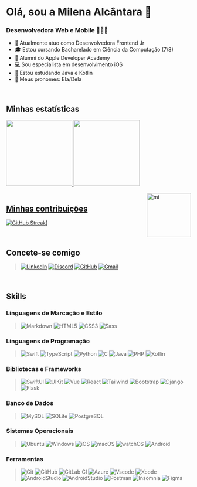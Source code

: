 <h1>Olá, sou a Milena Alcântara 🌸</h1>
<h3>Desenvolvedora Web e Mobile 👩🏻‍💻</h3>

- 🔭 Atualmente atuo como Desenvolvedora Frontend Jr 
- 🎓 Estou cursando Bacharelado em Ciência da Computação (7/8)
- 🎒 Alumni do Apple Developer Academy
- 💻 Sou especialista em desenvolvimento iOS
- 🌱 Estou estudando Java e Kotlin
- 👩 Meus pronomes: Ela/Dela

<br>

## Minhas estatísticas

<div>
  <a href="https://github.com/milenaalcantara">
  <img height="180em" src="https://github-readme-stats.vercel.app/api?username=milenaalcantara&show_icons=true&theme=omni&include_all_commits=true&count_private=true"/>
  <img height="180em" src="https://github-readme-stats.vercel.app/api/top-langs/?username=milenaalcantara&layout=compact&theme=omni"/>
  <div style="display: inline_block">
      <br>
      <img align="right" alt="mi" height="120em" src="https://media.giphy.com/media/FNXWVL2JzYN49eRr0z/giphy.gif">
   </div> 
</div>

## Minhas contribuições

[![GitHub Streak](https://streak-stats.demolab.com?user=milenaalcantara&theme=omni&hide_border=falso)](https://git.io/streak-stats)]

<br>

## Concete-se comigo

> [![LinkedIn](https://img.shields.io/badge/LinkedIn-0077B5?style=for-the-badge&logo=linkedin&logoColor=white)](https://www.linkedin.com/in/milimaalc/)
[![Discord](https://img.shields.io/badge/Discord-7289DA?style=for-the-badge&logo=discord&logoColor=white)](https://discord.com/channels/@milenaalcantara__/)
[![GitHub](https://img.shields.io/badge/GitHub-100000?style=for-the-badge&logo=github&logoColor=white)](https://github.com/milenaalcantara)
[![Gmail](https://img.shields.io/badge/Gmail-333333?style=for-the-badge&logo=gmail&logoColor=red)](mailto:milimaalc.dev@gmail.com)

<br>

## Skills

### Linguagens de Marcação e Estilo

> ![Markdown](https://img.shields.io/badge/Markdown-000?style=for-the-badge&logo=markdown)
![HTML5](https://img.shields.io/badge/HTML5-E34F26?style=for-the-badge&logo=html5&logoColor=white)
![CSS3](https://img.shields.io/badge/CSS3-1572B6?style=for-the-badge&logo=css3&logoColor=white)
![Sass](https://img.shields.io/badge/Sass-000?style=for-the-badge&logo=sass)

### Linguagens de Programação

> ![Swift](https://img.shields.io/badge/swift-F54A2A?style=for-the-badge&logo=swift&logoColor=white)
![TypeScript](https://img.shields.io/badge/TypeScript-007ACC?style=for-the-badge&logo=typescript&logoColor=white)
![Python](https://img.shields.io/badge/python-3670A0?style=for-the-badge&logo=python&logoColor=ffdd54)
![C](https://img.shields.io/badge/C-00599C?style=for-the-badge&logo=c&logoColor=white)
![Java](https://img.shields.io/badge/java-%23ED8B00.svg?style=for-the-badge&logo=openjdk&logoColor=white)
![PHP](https://img.shields.io/badge/PHP-777BB4?style=for-the-badge&logo=php&logoColor=white)
![Kotlin](https://img.shields.io/badge/Kotlin-0095D5?&style=for-the-badge&logo=kotlin&logoColor=white)

### Bibliotecas e Frameworks

> ![SwiftUI](https://img.shields.io/badge/swiftui-%2335495e.svg?style=for-the-badge&logo=swift&logoColor=%234FC08D)
![UIKit](https://img.shields.io/badge/uikit-%2335495e.svg?style=for-the-badge&logo=swift&logoColor=%234FC08D)
![Vue](https://img.shields.io/badge/vuejs-%2335495e.svg?style=for-the-badge&logo=vuedotjs&logoColor=%234FC08D)
![React](https://img.shields.io/badge/React-20232A?style=for-the-badge&logo=react&logoColor=61DAFB)
![Tailwind](https://img.shields.io/badge/tailwindcss-%2338B2AC.svg?style=for-the-badge&logo=tailwind-css&logoColor=white)
![Bootstrap](https://img.shields.io/badge/-boostrap-0D1117?style=for-the-badge&logo=bootstrap&labelColor=0D1117)
![Django](https://img.shields.io/badge/django-%23092E20.svg?style=for-the-badge&logo=django&logoColor=white)
![Flask](https://img.shields.io/badge/flask-%23000.svg?style=for-the-badge&logo=flask&logoColor=white)

### Banco de Dados

> ![MySQL](https://img.shields.io/badge/MySQL-00000F?style=for-the-badge&logo=mysql&logoColor=white)
![SQLite](https://img.shields.io/badge/SQLite-000?style=for-the-badge&logo=sqlite&logoColor=07405E)
![PostgreSQL](https://img.shields.io/badge/PostgreSQL-000?style=for-the-badge&logo=postgresql)

### Sistemas Operacionais

> ![Ubuntu](https://img.shields.io/badge/Ubuntu-35495E?style=for-the-badge&logo=ubuntu&logoColor=2CA5E0)
![Windows](https://img.shields.io/badge/Windows-000?style=for-the-badge&logo=windows&logoColor=2CA5E0)
![iOS](https://img.shields.io/badge/iOS-000000?style=for-the-badge&logo=ios&logoColor=white)
![macOS](https://img.shields.io/badge/mac%20os-000000?style=for-the-badge&logo=macos&logoColor=F0F0F0)
![watchOS](https://img.shields.io/badge/watch%20os-000000?style=for-the-badge&logo=watchos&logoColor=F0F0F0)
![Android](https://img.shields.io/badge/Android-3DDC84?style=for-the-badge&logo=android&logoColor=white)

### Ferramentas

> ![Git](https://img.shields.io/badge/GIT-E44C30?style=for-the-badge&logo=git&logoColor=white)
![GitHub](https://img.shields.io/badge/Github-E44C30?style=for-the-badge&logo=github&logoColor=white)
![GitLab CI](https://img.shields.io/badge/gitlab%20ci-%23181717.svg?style=for-the-badge&logo=gitlab&logoColor=white)
![Azure](https://img.shields.io/badge/Azure-E44C30?style=for-the-badge&logo=azure&logoColor=white)
![Vscode](https://img.shields.io/badge/Vscode-007ACC?style=for-the-badge&logo=visual-studio-code&logoColor=white)
![Xcode](https://img.shields.io/badge/Xcode-007ACC?style=for-the-badge&logo=xcode&logoColor=white)
![AndroidStudio](https://img.shields.io/badge/Android%20Studio-007ACC?style=for-the-badge&logo=androidstudio&logoColor=white)
![AndroidStudio](https://img.shields.io/badge/IntelliJ%20IDEA-007ACC?style=for-the-badge&logo=intellijidea&logoColor=white)
![Postman](https://img.shields.io/badge/Postman-FF6C37.svg?style=for-the-badge&logo=Postman&logoColor=white)
![Insomnia](https://img.shields.io/badge/Insomnia-black?style=for-the-badge&logo=insomnia&logoColor=5849BE)
![Figma](https://img.shields.io/badge/Figma-696969?style=for-the-badge&logo=figma&logoColor=figma)
  
